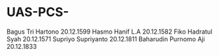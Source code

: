 # UAS-PCS-
Bagus Tri Hartono 20.12.1599
Hasmo Hanif L.A 20.12.1582
Fiko Hadratul Syah 20.12.1571
Supriyo Supriyanto 20.12.1811
Baharudin Purnomo Aji 20.12.1833
